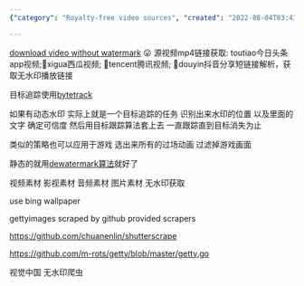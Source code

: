 ```yaml
---
{"category": "Royalty-free video sources", "created": "2022-08-04T03:43:26.000Z", "date": "2022-08-04 03:43:26", "description": "This article provides methods for obtaining royalty-free video, image, and audio sources without watermarks. It suggests using tools like 'video_spider' for downloading videos from various apps, target tracking algorithms for removing dynamic watermarks, and the 'dewatermark algorithm' for static watermarks. Additionally, it mentions using Bing wallpapers and providing scrapers for GettyImages and Visual China without watermarks.", "modified": "2022-09-12T06:16:43.707Z", "tags": ["dewatermark", "media sources", "object tracking", "stub"], "title": "Royalty Free Video/Picture/Audio Sources"}

---
```


[download video without watermark](https://github.com/wxy2077/video_spider) 😛 源视频mp4链接获取: toutiao今日头条app视频;🍉xigua西瓜视频; 🐧tencent腾讯视频; 🎼douyin抖音分享短链接解析，获取无水印播放链接

目标追踪使用[bytetrack](https://github.com/ifzhang/ByteTrack)

如果有动态水印 实际上就是一个目标追踪的任务 识别出来水印的位置 以及里面的文字 确定可信度 然后用目标跟踪算法套上去 一直跟踪直到目标消失为止

类似的策略也可以应用于游戏 选出来所有的过场动画 过滤掉游戏画面

静态的就用[dewatermark算法](https://github.com/rohitrango/automatic-watermark-detection)就好了

视频素材 影视素材 音频素材 图片素材 无水印获取

use bing wallpaper

gettyimages scraped by github provided scrapers

https://github.com/chuanenlin/shutterscrape

https://github.com/m-rots/getty/blob/master/getty.go

视觉中国 无水印爬虫
